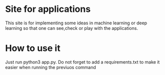 # Site for applications
This site is for implementing some ideas in machine learning or deep learning so that one can see,check or play with the applications.

# How to use it
Just run python3 app.py. Do not forget to add a requirements.txt to make it easier when running the previuos command


